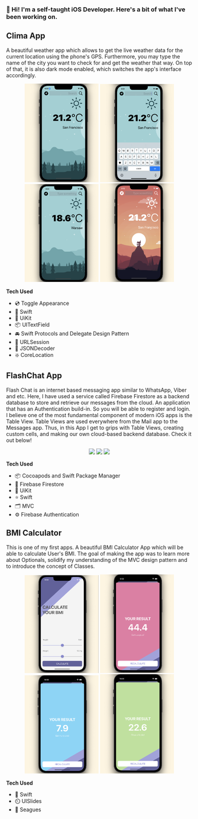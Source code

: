 

 
### 👋 Hi! I'm a self-taught iOS Developer. Here's a bit of what I've been working on.



## Clima App
A beautiful weather app which allows to get the live weather data for the current location using the phone's GPS. Furthermore, you may type the name of the city you want to check for and get the weather  that way. On top of that, it is also dark mode enabled, which switches the app's interface accordingly.

<p align="center">
 <img src="https://github.com/niyazovdaulet/ClimaApp/blob/main/Screenshot%202023-09-28%20at%2021.50.29.png", width="200"/>
<img src="https://github.com/niyazovdaulet/ClimaApp/blob/main/Screenshot%202023-09-28%20at%2021.51.06.png", width="200"/>
<img src="https://github.com/niyazovdaulet/ClimaApp/blob/main/Screenshot%202023-09-28%20at%2021.51.45.png", width="200"/>
<img src="https://github.com/niyazovdaulet/ClimaApp/blob/main/Screenshot%202023-09-28%20at%2021.52.13.png", width="200"/>
</p>



**Tech Used**
- 💿 Toggle Appearance
- 🎨 Swift
- 🏦 UiKit
- 📦 UITextField
- 🚘 Swift Protocols and Delegate Design Pattern
- 📇 URLSession
- 🔲 JSONDecoder
- ❇️  CoreLocation



## FlashChat App

Flash Chat is an internet based messaging app similar to WhatsApp, Viber and etc. Here, I have used a service called Firebase Firestore as a backend database to store and retrieve our messages from the cloud. An application that has an Authentication build-in. So you will be able to register and login. I believe one of the most fundamental component of modern iOS apps is the Table View. Table Views are used everywhere from the Mail app to the Messages app. Thus, in this App I get to grips with Table Views, creating custom cells, and making our own cloud-based backend database.
Check it out below!


<p align="center">
 <img src="https://github.com/brittanyarima/iOS-Developer-Portfolio/assets/76922883/d26e2525-5b46-4814-ad01-b2141f3a4fcf", width="200"/>
<img src="https://github.com/brittanyarima/iOS-Developer-Portfolio/assets/76922883/142c72ae-ffa2-4759-9c47-fc6d65d91316", width="200"/>
<img src="https://github.com/brittanyarima/iOS-Developer-Portfolio/assets/76922883/2edf6ae3-4f8a-4c99-a9e7-2d6f1a3c48a6", width="200"/>
</p>



**Tech Used**
- 📦 Cocoapods and Swift Package Manager
- 💾 Firebase Firestore
- 🎨 UiKit
- ⭐️ Swift
- 🗂️ MVC
- ⚙️ Firebase Authentication

 


## BMI Calculator
This is one of my first apps. A beautiful BMI Calculator App which will be able to calculate User's BMI. The goal of making the app was to learn more about Optionals, solidify my understanding of the MVC design pattern and to introduce the concept of Classes. 

<p align="center">
 <img src="https://github.com/niyazovdaulet/BMI-Calculator/blob/main/bmi-calculator-1.png", width="200"/>
 <img src="https://github.com/niyazovdaulet/BMI-Calculator/blob/main/bmi-calculator-2.png", width="200"/>
 <img src="https://github.com/niyazovdaulet/BMI-Calculator/blob/main/bmi-calculator-3.png", width="200"/>
 <img src="https://github.com/niyazovdaulet/BMI-Calculator/blob/main/bmi-calculator-4.png", width="200"/>
</p>

**Tech Used**
- 🎨 Swift
- ⏲️ UISlides
- 📱 Seagues
  
